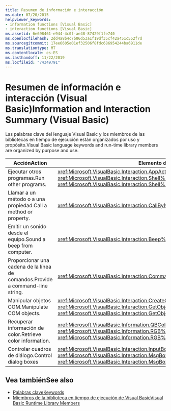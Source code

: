 ```yaml
---
title: Resumen de información e interacción
ms.date: 07/20/2015
helpviewer_keywords:
- information functions [Visual Basic]
- interaction functions [Visual Basic]
ms.assetid: 6e698461-e944-4c0f-ae48-87429f1fe740
ms.openlocfilehash: 2dd4a8b4c7b06d53a1f19df35cf42a451c552f7d
ms.sourcegitcommit: 17ee6605e01ef32506f8fdc686954244ba6911de
ms.translationtype: MT
ms.contentlocale: es-ES
ms.lasthandoff: 11/22/2019
ms.locfileid: "74349791"
---
```

# <a name="information-and-interaction-summary-visual-basic"></a><span data-ttu-id="d3b68-102">Resumen de información e interacción (Visual Basic)</span><span class="sxs-lookup"><span data-stu-id="d3b68-102">Information and Interaction Summary (Visual Basic)</span></span>
<span data-ttu-id="d3b68-103">Las palabras clave del lenguaje Visual Basic y los miembros de las bibliotecas en tiempo de ejecución están organizados por uso y propósito.</span><span class="sxs-lookup"><span data-stu-id="d3b68-103">Visual Basic language keywords and run-time library members are organized by purpose and use.</span></span>  
  
|<span data-ttu-id="d3b68-104">Acción</span><span class="sxs-lookup"><span data-stu-id="d3b68-104">Action</span></span>|<span data-ttu-id="d3b68-105">Elemento del lenguaje</span><span class="sxs-lookup"><span data-stu-id="d3b68-105">Language element</span></span>|  
|------------|----------------------|  
|<span data-ttu-id="d3b68-106">Ejecutar otros programas.</span><span class="sxs-lookup"><span data-stu-id="d3b68-106">Run other programs.</span></span>|<span data-ttu-id="d3b68-107"><xref:Microsoft.VisualBasic.Interaction.AppActivate%2A>, <xref:Microsoft.VisualBasic.Interaction.Shell%2A></span><span class="sxs-lookup"><span data-stu-id="d3b68-107"><xref:Microsoft.VisualBasic.Interaction.AppActivate%2A>, <xref:Microsoft.VisualBasic.Interaction.Shell%2A></span></span>|  
|<span data-ttu-id="d3b68-108">Llamar a un método o a una propiedad.</span><span class="sxs-lookup"><span data-stu-id="d3b68-108">Call a method or property.</span></span>|<xref:Microsoft.VisualBasic.Interaction.CallByName%2A>|  
|<span data-ttu-id="d3b68-109">Emitir un sonido desde el equipo.</span><span class="sxs-lookup"><span data-stu-id="d3b68-109">Sound a beep from computer.</span></span>|<xref:Microsoft.VisualBasic.Interaction.Beep%2A>|  
|<span data-ttu-id="d3b68-110">Proporcionar una cadena de la línea de comandos.</span><span class="sxs-lookup"><span data-stu-id="d3b68-110">Provide a command-line string.</span></span>|<xref:Microsoft.VisualBasic.Interaction.Command%2A>|  
|<span data-ttu-id="d3b68-111">Manipular objetos COM.</span><span class="sxs-lookup"><span data-stu-id="d3b68-111">Manipulate COM objects.</span></span>|<span data-ttu-id="d3b68-112"><xref:Microsoft.VisualBasic.Interaction.CreateObject%2A>, <xref:Microsoft.VisualBasic.Interaction.GetObject%2A></span><span class="sxs-lookup"><span data-stu-id="d3b68-112"><xref:Microsoft.VisualBasic.Interaction.CreateObject%2A>, <xref:Microsoft.VisualBasic.Interaction.GetObject%2A></span></span>|  
|<span data-ttu-id="d3b68-113">Recuperar información de color.</span><span class="sxs-lookup"><span data-stu-id="d3b68-113">Retrieve color information.</span></span>|<span data-ttu-id="d3b68-114"><xref:Microsoft.VisualBasic.Information.QBColor%2A>, <xref:Microsoft.VisualBasic.Information.RGB%2A></span><span class="sxs-lookup"><span data-stu-id="d3b68-114"><xref:Microsoft.VisualBasic.Information.QBColor%2A>, <xref:Microsoft.VisualBasic.Information.RGB%2A></span></span>|  
|<span data-ttu-id="d3b68-115">Controlar cuadros de diálogo.</span><span class="sxs-lookup"><span data-stu-id="d3b68-115">Control dialog boxes</span></span>|<span data-ttu-id="d3b68-116"><xref:Microsoft.VisualBasic.Interaction.InputBox%2A>, <xref:Microsoft.VisualBasic.Interaction.MsgBox%2A></span><span class="sxs-lookup"><span data-stu-id="d3b68-116"><xref:Microsoft.VisualBasic.Interaction.InputBox%2A>, <xref:Microsoft.VisualBasic.Interaction.MsgBox%2A></span></span>|  
  
## <a name="see-also"></a><span data-ttu-id="d3b68-117">Vea también</span><span class="sxs-lookup"><span data-stu-id="d3b68-117">See also</span></span>

- [<span data-ttu-id="d3b68-118">Palabras clave</span><span class="sxs-lookup"><span data-stu-id="d3b68-118">Keywords</span></span>](../../../visual-basic/language-reference/keywords/index.md)
- [<span data-ttu-id="d3b68-119">Miembros de la biblioteca en tiempo de ejecución de Visual Basic</span><span class="sxs-lookup"><span data-stu-id="d3b68-119">Visual Basic Runtime Library Members</span></span>](../../../visual-basic/language-reference/runtime-library-members.md)
